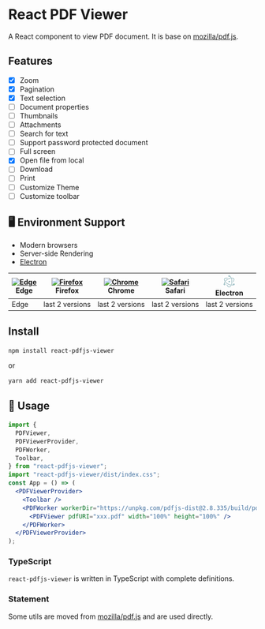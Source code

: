 # React PDF Viewer

A React component to view PDF document. It is base on [mozilla/pdf.js](https://github.com/mozilla/pdf.js).

## Features

- [x] Zoom
- [x] Pagination
- [x] Text selection
- [ ] Document properties
- [ ] Thumbnails
- [ ] Attachments
- [ ] Search for text
- [ ] Support password protected document
- [ ] Full screen
- [x] Open file from local
- [ ] Download
- [ ] Print
- [ ] Customize Theme
- [ ] Customize toolbar

## 🖥 Environment Support

- Modern browsers
- Server-side Rendering
- [Electron](https://www.electronjs.org/)

| [<img src="https://raw.githubusercontent.com/alrra/browser-logos/master/src/edge/edge_48x48.png" alt="Edge" width="24px" height="24px" />](http://godban.github.io/browsers-support-badges/)<br>Edge | [<img src="https://raw.githubusercontent.com/alrra/browser-logos/master/src/firefox/firefox_48x48.png" alt="Firefox" width="24px" height="24px" />](http://godban.github.io/browsers-support-badges/)<br>Firefox | [<img src="https://raw.githubusercontent.com/alrra/browser-logos/master/src/chrome/chrome_48x48.png" alt="Chrome" width="24px" height="24px" />](http://godban.github.io/browsers-support-badges/)<br>Chrome | [<img src="https://raw.githubusercontent.com/alrra/browser-logos/master/src/safari/safari_48x48.png" alt="Safari" width="24px" height="24px" />](http://godban.github.io/browsers-support-badges/)<br>Safari | [<img src="https://raw.githubusercontent.com/alrra/browser-logos/master/src/electron/electron_48x48.png" alt="Electron" width="24px" height="24px" />](http://godban.github.io/browsers-support-badges/)<br>Electron |
| ---------------------------------------------------------------------------------------------------------------------------------------------------------------------------------------------------- | ---------------------------------------------------------------------------------------------------------------------------------------------------------------------------------------------------------------- | ------------------------------------------------------------------------------------------------------------------------------------------------------------------------------------------------------------ | ------------------------------------------------------------------------------------------------------------------------------------------------------------------------------------------------------------ | -------------------------------------------------------------------------------------------------------------------------------------------------------------------------------------------------------------------- |
| Edge                                                                                                                                                                                                 | last 2 versions                                                                                                                                                                                                  | last 2 versions                                                                                                                                                                                              | last 2 versions                                                                                                                                                                                              | last 2 versions                                                                                                                                                                                                      |

## Install

```bash
npm install react-pdfjs-viewer
```

or

```bash
yarn add react-pdfjs-viewer
```

## 🔨 Usage

```jsx
import {
  PDFViewer,
  PDFViewerProvider,
  PDFWorker,
  Toolbar,
} from "react-pdfjs-viewer";
import "react-pdfjs-viewer/dist/index.css";
const App = () => (
  <PDFViewerProvider>
    <Toolbar />
    <PDFWorker workerDir="https://unpkg.com/pdfjs-dist@2.8.335/build/pdf.worker.js">
      <PDFViewer pdfURI="xxx.pdf" width="100%" height="100%" />
    </PDFWorker>
  </PDFViewerProvider>
);
```

### TypeScript

`react-pdfjs-viewer` is written in TypeScript with complete definitions.

### Statement

Some utils are moved from [mozilla/pdf.js](https://github.com/mozilla/pdf.js) and are used directly.
